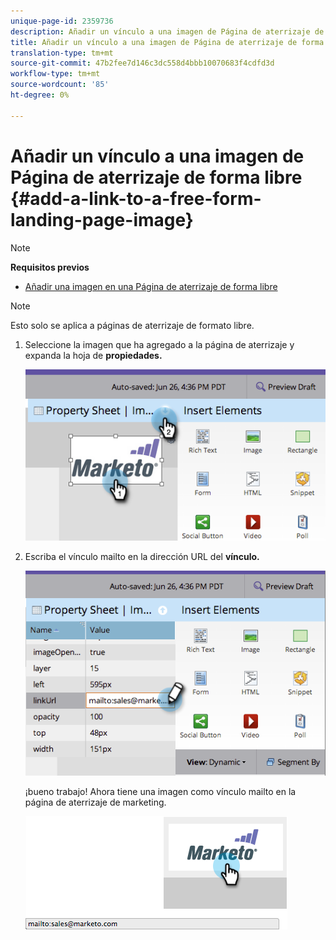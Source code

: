 ```yaml
---
unique-page-id: 2359736
description: Añadir un vínculo a una imagen de Página de aterrizaje de forma libre - Documentos de marketing - Documentación del producto
title: Añadir un vínculo a una imagen de Página de aterrizaje de forma libre
translation-type: tm+mt
source-git-commit: 47b2fee7d146c3dc558d4bbb10070683f4cdfd3d
workflow-type: tm+mt
source-wordcount: '85'
ht-degree: 0%

---
```



# Añadir un vínculo a una imagen de Página de aterrizaje de forma libre {#add-a-link-to-a-free-form-landing-page-image}

>[!NOTE]
>
>**Requisitos previos**
>
>* [Añadir una imagen en una Página de aterrizaje de forma libre](add-an-image-to-a-free-form-landing-page.md)

>



>[!NOTE]
>
>Esto solo se aplica a páginas de aterrizaje de formato libre.

1. Seleccione la imagen que ha agregado a la página de aterrizaje y expanda la hoja de **propiedades.**

   ![](assets/image2014-9-18-15-3a29-3a0.png)

1. Escriba el vínculo mailto en la dirección URL del **vínculo.**

   ![](assets/image2014-9-18-15-3a29-3a21.png)

   ¡bueno trabajo! Ahora tiene una imagen como vínculo mailto en la página de aterrizaje de marketing.

   ![](assets/image2014-9-18-15-3a29-3a38.png)

